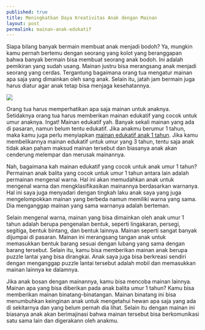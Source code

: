 ```yaml
---
published: true
title: Meningkatkan Daya Kreativitas Anak dengan Mainan
layout: post
permalink: mainan-anak-edukatif
---
```

Siapa bilang banyak bermain membuat anak menjadi bodoh? Ya, mungkin kamu pernah bertemu dengan seorang yang kolot yang beranggapan bahwa banyak bermain bisa membuat seorang anak bodoh. Ini adalah pemikiran yang sudah usang. Mainan justru bisa merangsang anak menjadi seorang yang cerdas. Tergantung bagaimana orang tua mengatur mainan apa saja yang dimainkan oleh sang anak. Selain itu, jatah jam bermain juga harus diatur agar anak tetap bisa menjaga kesehatannya.

<img src="http://maenan.com/wp-content/uploads/2013/06/imageanimalgajah.jpg">

Orang tua harus memperhatikan apa saja mainan untuk anaknya. Setidaknya orang tua harus memberikan mainan edukatif yang cocok untuk umur anaknya. Ingat! Mainan edukatif yah. Banyak sekali mainan yang ada di pasaran, namun belum tentu edukatif. Jika anakmu berumur 1 tahun, maka kamu juga perlu menyiapkan <a href="https://www.ruparupa.com/mainan-dan-bayi.html">mainan edukatif anak 1 tahun</a>. Jika kamu membelikannya mainan edukatif untuk umur yang 3 tahun, tentu saja anak tidak akan paham maksud mainan tersebut dan biasanya anak akan cenderung melempar dan merusak mainannya.

Nah, bagaimana kah mainan edukatif yang cocok untuk anak umur 1 tahun? Permainan anak balita yang cocok untuk umur 1 tahun antara lain adalah permainan mengenal warna. Hal ini akan memudahkan anak untuk mengenal warna dan mengklasifikasikan mainannya berdasarkan warnanya. Hal ini saya juga menyadari dengan tingkah laku anak saya yang juga mengelompokkan mainan yang berbeda namun memiliki warna yang sama. Dia menganggap mainan yang sama warnanya adalah berteman.

Selain mengenal warna, mainan yang bisa dimainkan oleh anak umur 1 tahun adalah berupa pengenalan bentuk, seperti lingakaran, persegi, segitiga, bentuk bintang, dan bentuk lainnya. Mainan seperti sangat banyak dijumpai di pasaran. Mainan ini merangsang tangan anak untuk memasukkan bentuk barang sesuai dengan lubang yang sama dengan barang tersebut. Selain itu, kamu bisa memberikan mainan anak berupa puzzle lantai yang bisa dirangkai. Anak saya juga bisa berkreasi sendiri dengan menganggap puzzle lantai tersebut adalah mobil dan memasukkan mainan lainnya ke dalamnya.

Jika anak bosan dengan mainannya, kamu bisa mencoba mainan lainnya. Mainan apa yang bisa diberikan pada anak balita umur 1 tahun? Kamu bisa memberikan mainan binatang-binatangan. Mainan binatang ini bisa menumbuhkan keinginan anak untuk mengetahui hewan apa saja yang ada di sekitarnya dan yang belum pernah dia lihat. Selain itu dengan mainan ini biasanya anak akan berimajinasi bahwa mainan tersebut bisa berkomunikasi satu sama lain dan digerakann oleh anakmu.
